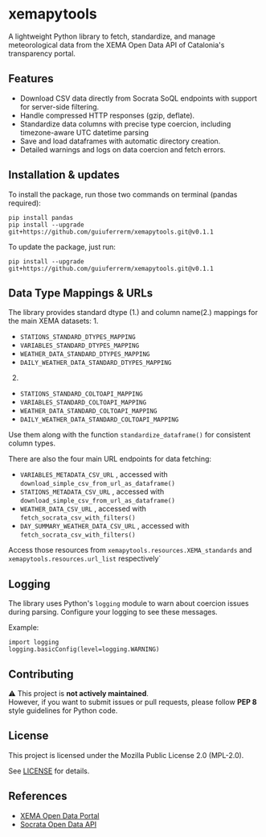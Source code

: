  # xemapytools
 
 A lightweight Python library to fetch, standardize, and manage meteorological data from the XEMA Open Data API of Catalonia's transparency portal.
 
 ## Features
 
 - Download CSV data directly from Socrata SoQL endpoints with support for server-side filtering.
 - Handle compressed HTTP responses (gzip, deflate).
 - Standardize data columns with precise type coercion, including timezone-aware UTC datetime parsing
 - Save and load dataframes with automatic directory creation.
 - Detailed warnings and logs on data coercion and fetch errors.
 
 ## Installation & updates

 To install the package, run those two commands on terminal (pandas required):

 ```
 pip install pandas
 pip install --upgrade git+https://github.com/guiuferrerm/xemapytools.git@v0.1.1
 ```

 To update the package, just run:
 ```
 pip install --upgrade git+https://github.com/guiuferrerm/xemapytools.git@v0.1.1
 ```
 
 ## Data Type Mappings & URLs
 
 The library provides standard dtype (1.) and column name(2.) mappings for the main XEMA datasets:
 1.
 - `STATIONS_STANDARD_DTYPES_MAPPING`
 - `VARIABLES_STANDARD_DTYPES_MAPPING`
 - `WEATHER_DATA_STANDARD_DTYPES_MAPPING`
 - `DAILY_WEATHER_DATA_STANDARD_DTYPES_MAPPING`

 2.
 - `STATIONS_STANDARD_COLTOAPI_MAPPING`
 - `VARIABLES_STANDARD_COLTOAPI_MAPPING`
 - `WEATHER_DATA_STANDARD_COLTOAPI_MAPPING`
 - `DAILY_WEATHER_DATA_STANDARD_COLTOAPI_MAPPING`
 
 Use them along with the function `standardize_dataframe()` for consistent column types.

 There are also the four main URL endpoints for data fetching:
 - `VARIABLES_METADATA_CSV_URL` , accessed with `download_simple_csv_from_url_as_dataframe()`
 - `STATIONS_METADATA_CSV_URL` , accessed with `download_simple_csv_from_url_as_dataframe()`
 - `WEATHER_DATA_CSV_URL` , accessed with `fetch_socrata_csv_with_filters()`
 - `DAY_SUMMARY_WEATHER_DATA_CSV_URL` , accessed with `fetch_socrata_csv_with_filters()`

 Access those resources from `xemapytools.resources.XEMA_standards` and `xemapytools.resources.url_list` respectively`
 
 ## Logging
 
 The library uses Python's `logging` module to warn about coercion issues during parsing. Configure your logging to see these messages.
 
 Example:
 
 ```
 import logging
 logging.basicConfig(level=logging.WARNING)
 ```
 
 ## Contributing
 
 ⚠️ This project is **not actively maintained**.  
 However, if you want to submit issues or pull requests, please follow **PEP 8** style guidelines for Python code.
 
 ## License
 
 This project is licensed under the Mozilla Public License 2.0 (MPL-2.0).
 
 See [LICENSE](LICENSE) for details.
 
 ## References
 
 - [XEMA Open Data Portal](https://analisi.transparenciacatalunya.cat/Medi-Ambient/Dades-meteorol-giques-de-la-XEMA/nzvn-apee/about_data)
 - [Socrata Open Data API](https://dev.socrata.com/)
